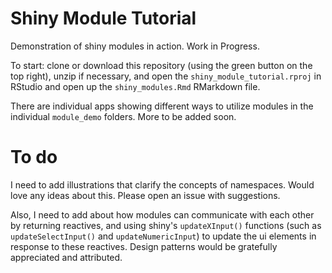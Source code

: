 # Shiny Module Tutorial

Demonstration of shiny modules in action. Work in Progress.

To start: clone or download this repository (using the green button on the top right), unzip if necessary, and open the `shiny_module_tutorial.rproj` in RStudio and open up the `shiny_modules.Rmd` RMarkdown file.

There are individual apps showing different ways to utilize modules in the individual `module_demo` folders. More to be added soon.

# To do

I need to add illustrations that clarify the concepts of namespaces. Would love any ideas about this. Please open an issue with suggestions.

Also, I need to add about how modules can communicate with each other by returning reactives, and using shiny's `updateXInput()` functions (such as `updateSelectInput()` and `updateNumericInput`) to update the ui elements in response to these reactives. Design patterns would be gratefully appreciated and attributed.
